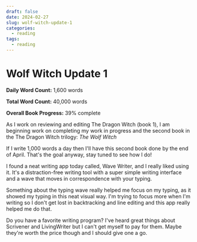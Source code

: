 ```yaml
---
draft: false
date: 2024-02-27
slug: wolf-witch-update-1
categories:
  - reading
tags:
  - reading
---
```

# Wolf Witch Update 1

**Daily Word Count:** 1,600 words

**Total Word Count:** 40,000 words

**Overall Book Progress:** 39% complete

As I work on reviewing and editing The Dragon Witch (book 1), I am beginning work on completing my work in progress and the second book in the The Dragon Witch trilogy: _The Wolf Witch_

If I write 1,000 words a day then I'll have this second book done by the end of April. That's the goal anyway, stay tuned to see how I do!

I found a neat writing app today called, Wave Writer, and I really liked using it. It's a distraction-free writing tool with a super simple writing interface and a wave that moves in correspondence with your typing.

Something about the typing wave really helped me focus on my typing, as it showed my typing in this neat visual way. I'm trying to focus more when I'm writing so I don't get lost in backtracking and line editing and this app really helped me do that.

Do you have a favorite writing program? I've heard great things about Scrivener and LivingWriter but I can't get myself to pay for them. Maybe they're worth the price though and I should give one a go.